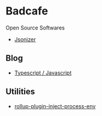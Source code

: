 # Badcafe

Open Source Softwares

* [Jsonizer](https://badcafe.github.io/jsonizer)

## Blog

* [Typescript / Javascript](https://dev.to/ppoulard)

## Utilities

* [rollup-plugin-inject-process-env](https://github.com/badcafe/rollup-plugin-inject-process-env)
